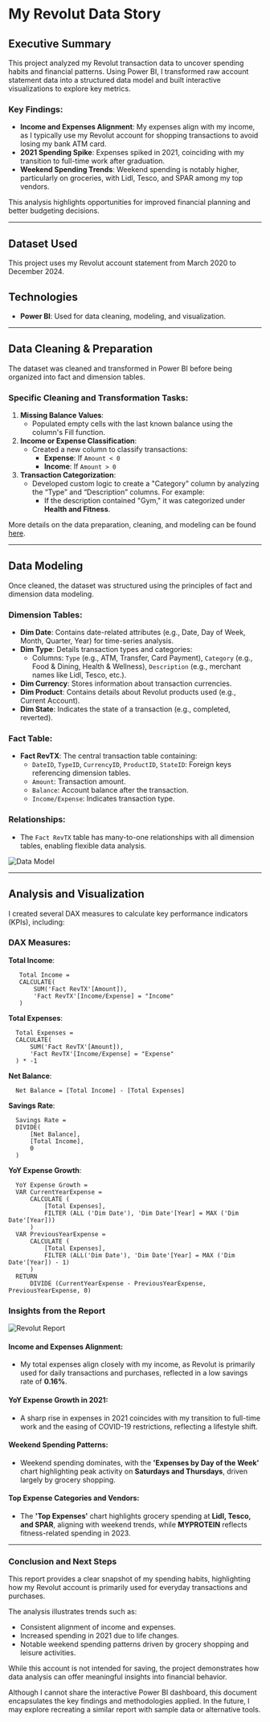 # My Revolut Data Story

## Executive Summary
This project analyzed my Revolut transaction data to uncover spending habits and financial patterns. Using Power BI, I transformed raw account statement data into a structured data model and built interactive visualizations to explore key metrics.

### Key Findings:
- **Income and Expenses Alignment**: My expenses align with my income, as I typically use my Revolut account for shopping transactions to avoid losing my bank ATM card.
- **2021 Spending Spike**: Expenses spiked in 2021, coinciding with my transition to full-time work after graduation.
- **Weekend Spending Trends**: Weekend spending is notably higher, particularly on groceries, with Lidl, Tesco, and SPAR among my top vendors.

This analysis highlights opportunities for improved financial planning and better budgeting decisions.

---

## Dataset Used
This project uses my Revolut account statement from March 2020 to December 2024.

## Technologies
- **Power BI**: Used for data cleaning, modeling, and visualization.

---

## Data Cleaning & Preparation
The dataset was cleaned and transformed in Power BI before being organized into fact and dimension tables.

### Specific Cleaning and Transformation Tasks:
1. **Missing Balance Values**:
   - Populated empty cells with the last known balance using the column's Fill function.
2. **Income or Expense Classification**:
   - Created a new column to classify transactions:
     - **Expense**: If `Amount < 0`
     - **Income**: If `Amount > 0`
3. **Transaction Categorization**:
   - Developed custom logic to create a "Category" column by analyzing the “Type” and “Description” columns. For example:
     - If the description contained "Gym," it was categorized under **Health and Fitness**.

More details on the data preparation, cleaning, and modeling can be found [here](MyRevolutDataStory/DataPreparationCleaning.md).

---

## Data Modeling
Once cleaned, the dataset was structured using the principles of fact and dimension data modeling.

### Dimension Tables:
- **Dim Date**: Contains date-related attributes (e.g., Date, Day of Week, Month, Quarter, Year) for time-series analysis.
- **Dim Type**: Details transaction types and categories:
  - Columns: `Type` (e.g., ATM, Transfer, Card Payment), `Category` (e.g., Food & Dining, Health & Wellness), `Description` (e.g., merchant names like Lidl, Tesco, etc.).
- **Dim Currency**: Stores information about transaction currencies.
- **Dim Product**: Contains details about Revolut products used (e.g., Current Account).
- **Dim State**: Indicates the state of a transaction (e.g., completed, reverted).

### Fact Table:
- **Fact RevTX**: The central transaction table containing:
  - `DateID`, `TypeID`, `CurrencyID`, `ProductID`, `StateID`: Foreign keys referencing dimension tables.
  - `Amount`: Transaction amount.
  - `Balance`: Account balance after the transaction.
  - `Income/Expense`: Indicates transaction type.

### Relationships:
- The `Fact RevTX` table has many-to-one relationships with all dimension tables, enabling flexible data analysis.

![Data Model](MyRevolutDataStory/images/MyRevolutDataModel.png)

---

## Analysis and Visualization
I created several DAX measures to calculate key performance indicators (KPIs), including:

### DAX Measures:
**Total Income**:
```DAX
   Total Income =
   CALCULATE(
       SUM('Fact RevTX'[Amount]),
       'Fact RevTX'[Income/Expense] = "Income"
   )
```

**Total Expenses**:
```DAX
  Total Expenses =
  CALCULATE(
      SUM('Fact RevTX'[Amount]),
      'Fact RevTX'[Income/Expense] = "Expense"
  ) * -1
```

**Net Balance**:
```DAX
  Net Balance = [Total Income] - [Total Expenses]
```

**Savings Rate**:
```DAX
  Savings Rate =
  DIVIDE(
      [Net Balance],
      [Total Income],
      0
  )
```

**YoY Expense Growth**:
```DAX
  YoY Expense Growth =
  VAR CurrentYearExpense =
      CALCULATE (
          [Total Expenses],
          FILTER (ALL ('Dim Date'), 'Dim Date'[Year] = MAX ('Dim Date'[Year]))
      )
  VAR PreviousYearExpense =
      CALCULATE (
          [Total Expenses],
          FILTER (ALL('Dim Date'), 'Dim Date'[Year] = MAX ('Dim Date'[Year]) - 1)
      )
  RETURN
      DIVIDE (CurrentYearExpense - PreviousYearExpense, PreviousYearExpense, 0)
```

### Insights from the Report
![Revolut Report](MyRevolutDataStory/images/RevolutReport.png)

#### Income and Expenses Alignment:
- My total expenses align closely with my income, as Revolut is primarily used for daily transactions and purchases, reflected in a low savings rate of **0.16%**.

#### YoY Expense Growth in 2021:
- A sharp rise in expenses in 2021 coincides with my transition to full-time work and the easing of COVID-19 restrictions, reflecting a lifestyle shift.

#### Weekend Spending Patterns:
- Weekend spending dominates, with the **'Expenses by Day of the Week'** chart highlighting peak activity on **Saturdays and Thursdays**, driven largely by grocery shopping.

#### Top Expense Categories and Vendors:
- The **'Top Expenses'** chart highlights grocery spending at **Lidl, Tesco, and SPAR**, aligning with weekend trends, while **MYPROTEIN** reflects fitness-related spending in 2023.

---

### Conclusion and Next Steps
This report provides a clear snapshot of my spending habits, highlighting how my Revolut account is primarily used for everyday transactions and purchases. 

The analysis illustrates trends such as:
- Consistent alignment of income and expenses.
- Increased spending in 2021 due to life changes.
- Notable weekend spending patterns driven by grocery shopping and leisure activities.

While this account is not intended for saving, the project demonstrates how data analysis can offer meaningful insights into financial behavior.

Although I cannot share the interactive Power BI dashboard, this document encapsulates the key findings and methodologies applied. In the future, I may explore recreating a similar report with sample data or alternative tools.
